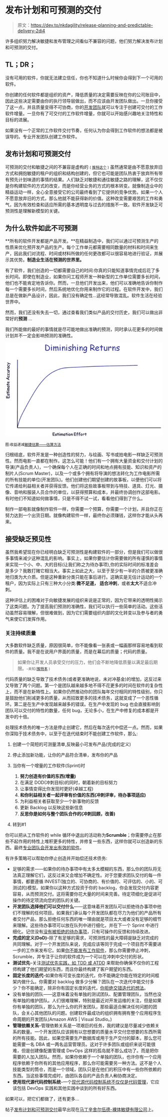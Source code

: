 # 发布计划和可预测的交付

> 原文：<https://dev.to/nkdagility/release-planning-and-predictable-delivery-2di4>

许多组织努力解决敏捷和发布管理之间看似不兼容的问题，他们努力解决发布计划和可预测的交付。

## TL；DR；

没有可用的软件，你就无法建立信任，你也不知道什么时候你会得到下一个可用的软件。

你创建的任何软件都是组织的资产，降低质量的决定需要反映在你的公司账目中，因此这些决定需要由你的执行领导层做出，而不应该由开发团队做出。一旦你接受了这一点，并且质量变得不可协商，你的[开发团队](https://nkdagility.com/training/courses/professional-scrum-developer-training/)就可以专注于创建可交付的工作软件增量。一旦你有了可交付的工作软件增量，你就可以开始感兴趣地关注特性和目标的进展。

如果没有一个正常的工作软件交付节奏，任何认为你会得到工作软件的想法都是被误导的。专业开发团队创建工作软件。

## 发布计划和可预测交付

可预测的交付和敏捷之间的不兼容是虚构的 <small>( [推特这个](http://clicktotweet.com/Ub4K3) )</small> 虽然通常是由不愿意放弃旧方式和拥抱敏捷的租户的组织和结构创建的，但它也可能是团队热衷于放弃所有带有预先计划味道的事情的结果。人们缺乏对敏捷和通往敏捷之路的理解，这不仅仅是你构建软件的方式的改变，而是你经营业务的方式的根本转变。就像制造业中的精益运动一样，全心全意接受它的公司最终看到了它提供的竞争优势。如果一个人不愿意放弃旧的方式，那么他就不能获得新的价值。这种改变需要艰苦的工作和勇气，因为有效检查和适应所需的基本透明度与过去的措施不一致。软件开发缺乏可预测性是理解新模型的关键。

## 为什么软件如此不可预测

**所有的软件开发都是产品开发。**在精益制造中，我们可以通过可预测生产的性质来优化预开发产品的生产。每个工作单元都需要相同数量的材料和时间来生产，因此我们对流程、时间或材料所做的任何更改都可以很容易地进行验证，并展示其优势。**制造业生活在预测的世界里。**

有了软件，我们创造的一切都需要自己的时间:你真的只能知道事情完成后花了多长时间。即使在制造业，如果你问工程师开发一种新型的工作单位需要多长时间，他们也不能肯定地告诉你。然而，一旦他们开发出来，他们可以准确地告诉你制作每一个需要多长时间，然后系统地优化你用来制作它的过程。在软件开发中，我们总是在做新产品设计，因此，我们没有确定性…这经常导致混乱。软件生活在经验世界中。

然而，我们还没有失去一切，通过查看我们类似产品的交付历史，我们可以做出非常好的**预测** …

我们所能做的最好的事情就是尽可能地做出准确的预测，同时承认花更多的时间做计划并不一定会影响预测的准确性。

[![image](img/5bed4a20024fc3013ccdbb1df9fb645e.png "image")](https://res.cloudinary.com/practicaldev/image/fetch/s--NCw89aUM--/c_limit%2Cf_auto%2Cfl_progressive%2Cq_auto%2Cw_880/http://nakedalmweb.wpengine.com/files/2013/06/image80.png) 

<small>图:收益递减[敏捷估算——估算方法](http://leadinganswers.typepad.com/leading_answers/2007/11/agile-estimatin.html)</small>

归根结底，软件开发是一种创造性的努力，与绘画、写书或拍电影一样缺乏可预测性。然而电影一直都在制作。这怎么可能！他们有一个拥有大量资金和交付计划的导演(产品负责人)，一个确保每个人在正确的时间和地点拥有技能、知识和资产的制片人(Scrum Master)，以及一个或多个拥有将导演的想法转化为工作电影所需的所有技能的单位(开发团队)。他们创建他们期望创建的故事板，以便他们可以将它传递给利益相关者并获得反馈。他们将这些故事板带到与特技、道具、灯光、摄像、音响和服装人员合作的单位，以获得预算和成本，并最终协调创作这部电影。有时他们不知道如何做事情，只是不得不试一试，看看他们得到了什么。

制作一部电影就像制作软件一样，你需要一个预算，你需要一个计划，并且你正在努力达到一个出货日期。就像构建软件一样，最终你必须赚钱，这样你才能从头再来。

## 接受缺乏预见性

虽然我希望现在你已经明白缺乏可预测性是构建软件的一部分，但是我们可以做很多事情来减少这种混乱的影响。事实上，如果你要估计你需要做的所有谨慎的事情来实现一个小、中、大的目标(让我们称之为待办事项),你的实际时间的标准差会是多少？我敢打赌它相当大。事实上如此之大，以至于至少有一半的介质被更准确地归类为大介质。但是这种重新分类只能在事后进行。这确实是无估计运动的一个租户，因为实际上只有三种大小分类:**微不足道，** **适合冲刺**，或者**太大**不适合冲刺。

这种评估上的困难对于向敏捷发展的组织来说是正常的，因为它带来的透明性揭示了这类问题。为了提高我们预测的准确性，我们可以执行一些简单的活动。这些活动虽然容易理解，但很难做到，因为它们需要组织内部的文化转变以及参与者的勇气来使它们发挥作用。

### 关注持续质量

大多数软件缺乏质量，原因很简单，你不能像看一张表或一幅画那样容易地看到软件的质量。我不是在说用户界面的质量，而是在幕后的质量；代码的质量。

> 如果你让开发人员承受交付的压力，他们会不断地降低质量以满足最后期限。<small>-未知([推特本](http://clicktotweet.com/0U2be) )</small>

代码质量的缺乏导致了技术债务(或者更准确地说，未对冲基金)的增加，这反过来又导致了两个问题。第一个是团队越来越多地不得不花更多的时间在软件的复杂性上，而不是在新特性上。如果你仍然推动你的团队每年交付相同的特性级别，你只是鼓励他们削减更多的质量，从而招致更多的技术债务，这就变成了一个恶性循环。第二是在生产中发现越来越多的错误。在生产中发现的 bug 也会直接影响到团队可以交付的特性的数量，任何 bug，无论多小，在生产中修复的成本都是开发中的十倍。

处理技术债务的唯一方法是停止创建它，然后在每次迭代中偿还一点。然而，如果你深陷于技术债务中，以至于在迭代结束时不能创建工作软件，那么:

1.  创建一个简短的可测量清单,反映最小可发布产品(完成的定义)
2.  停止添加新功能，让你的产品符合清单，发布你的产品
3.  当你有一个增量的工作软件(Sprint)时
    1.  **努力创造有价值的东西(增量)**
    2.  在满足 DOD(冲刺目标)的同时，朝着新的目标努力
    3.  让事情变得比你发现时更好(卓越工程)
    4.  **和你利益相关者一起评审有价值的东西(冲刺评审，待办事项适应)**
    5.  为利益相关者获取至少一个新事物的反馈
    6.  更新 Backlog 以反映这些新信息
    7.  **反思你是如何与整个团队合作的(冲刺回顾，改善)**

4.  转到#1

你可以把从工作软件的 while 循环中退出的活动称为**Scrumble**；你需要停止在那些不起作用的特性上堆积更多的特性，并修复一些东西，这样你就可以创造新的东西。最终[专业团队会开发出有效的软件](https://dev.to/mrhinsh/professional-scrum-teams-build-software-that-works-4aie-temp-slug-8239734)。

有许多策略可以帮助你停止创造并开始偿还技术债务:

*   足够的需求——如果你的待办事项中有太多太模糊的东西，那么你的团队将无法真正理解它们，这反过来又会增加不确定性。对于您要求团队交付的每一件事情，都要遵循 INVEST(独立的、可协商的、有价值的、可评估的、小的、可测试的)模型。如果你以这种方式投资于你的 backlog，你会发现交付内容更容易，从而预测交付。这将需要你花大量的时间来完善。待定项细化是促进可操作的待定项流向您的团队的关键。
*   **开发团队选择他们可以交付什么**——这意味着开发团队可以拒绝待办事项中他们不理解的任何项目。如果我们承认每个开发团队都在尽力为他们的产品所有者交付产品，那么拒绝任何东西的唯一理由就是项目太大或者没有足够的细节来理解。这些待办事项可以放在队列中进行细化，并在下一个 Sprint 中进行细化。记住没有[没有被拒绝的待办事项](https://dev.to/mrhinsh/the-fallacy-of-the-rejected-backlog-item-8mk-temp-slug-8469265)，只有可操作的反馈和持续改进。
*   **完成的定义(DoD)**–除了有足够的需求，可预测性的最大障碍是缺乏对完成的共同理解。对于一个开发团队来说，完成应该等同于完成一个项目而不需要进一步的工作来发布它。如果[你不能发布工作软件](https://dev.to/mrhinsh/professional-scrum-teams-build-software-that-works-4aie-temp-slug-8239734)，那么你需要停止冲刺，Scrumble，并专注于让你的软件成为一个可以在冲刺中交付的形状。
*   **测试优先**–关注[测试优先实践，如 TDD 或 ATDD](https://dev.to/mrhinsh/you-are-doing-it-wrong-if-you-are-not-using-test-first-4pc8-temp-slug-8256556) 来帮助你确保不仅你的工程师构建了他们期望的东西，而且你最终构建了客户期望的东西。
*   **固定长度的迭代**–如果你有可变长度的迭代，你不能确定你能在特定的时间框架内做什么。你需要对 backlog 做多少分解？团队在一次迭代中能交付多少？你不能确定，除非你有固定长度的迭代，[你拒绝交错迭代的想法](https://dev.to/mrhinsh/a-better-way-than-staggered-iterations-for-delivery-1dcn-temp-slug-6610444)。
*   没有单独的团队——这意味着没有单独的测试团队、配置管理团队，当然也没有单独的维护团队。人们很难理解，特别是最近对开发运维的关注，但是如果你有单独的团队，那么为什么你的开发团队，那些最适合解决任何问题的团队，会关心其他团队的问题。创建软件最成功的组织拥有拥有整个应用程序生命周期的开发团队(Amazon AWS | Visual Studio。)
*   **管理依赖关系**–管理依赖关系是一项艰巨的任务，我的建议是尽量减少依赖关系的数量。一个开发团队应该拥有以您想要的质量水平交付您想要的东西所需的所有技能。因此，如果您需要生产数据库或用于生产交付的脚本，那么您可能需要一名 DBA 或一两名运营管理员。这对于许多团队或组织来说可能很难，但是创建像配置管理或 DevOps 这样的孤岛就不那么成功了。而是把你需要的人加入团队。然而，如果你依赖于一个单独的团队，也许你有一个应用程序依赖于你所有的其他应用程序，那么你可能需要另一种方法。这不是个人技能类型的筒仓，而是一个领域，团队只是在他们的积压中有一些你所依赖的东西。当这些事情完成时，由团队各自的产品负责人~~和~~协商决定。
*   **使用现代源代码控制系统**–一个[现代源代码控制系统不仅仅是代码管理](https://dev.to/mrhinsh/getting-started-with-a-modern-source-control-system-and-devops-13og-temp-slug-4418693)，它应该包括 DevOps 实践和其他实践中谈到的所有好东西。

如果可以，把它们都做了，还有更多…

帖子[发布计划和可预测交付](https://nkdagility.com/release-planning-and-predictable-delivery/)最早出现在[马丁辛舍尔伍德-裸体敏捷有限公司](https://nkdagility.com)上。